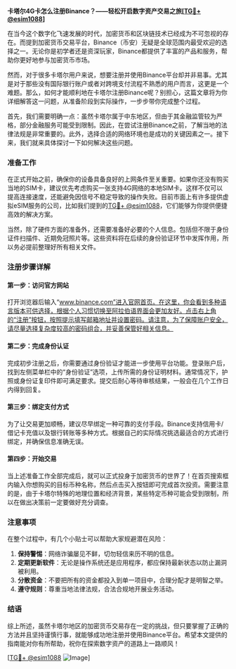 **卡塔尔4G卡怎么注册Binance？——轻松开启数字资产交易之旅[[TG💪+ @esim1088](https://t.me/s/esim1088)]**

在当今这个数字化飞速发展的时代，加密货币和区块链技术已经成为不可忽视的存在。而提到加密货币交易平台，Binance（币安）无疑是全球范围内最受欢迎的选择之一。无论你是初学者还是资深玩家，Binance都提供了丰富的产品和服务，帮助你更好地参与加密货币市场。

然而，对于很多卡塔尔用户来说，想要注册并使用Binance平台却并非易事。尤其是对于那些没有国际银行账户或者对跨境支付流程不熟悉的用户而言，这更是一个难题。那么，如何才能顺利地在卡塔尔注册Binance呢？别担心，这篇文章将为你详细解答这一问题，从准备阶段到实际操作，一步步带你完成整个过程。

首先，我们需要明确一点：虽然卡塔尔属于中东地区，但由于其金融监管较为严格，部分金融服务可能受到限制。因此，在尝试注册Binance之前，了解当地的法律法规是非常重要的。此外，选择合适的网络环境也是成功的关键因素之一。接下来，我们就来具体探讨一下如何解决这些问题。

### 准备工作

在正式开始之前，确保你的设备具备良好的上网条件至关重要。如果你还没有购买当地的SIM卡，建议优先考虑购买一张支持4G网络的本地SIM卡。这样不仅可以提高连接速度，还能避免因信号不稳定导致的操作失败。目前市面上有许多提供虚拟eSIM服务的公司，比如我们提到的[TG💪+ @esim1088](https://t.me/s/esim1088)，它们能够为你提供便捷高效的解决方案。

当然，除了硬件方面的准备外，还需要准备好必要的个人信息。包括但不限于身份证件扫描件、近期免冠照片等。这些资料将在后续的身份验证环节中发挥作用，所以务必提前整理好所有相关文件。

### 注册步骤详解

#### 第一步：访问官方网站
打开浏览器后输入“www.binance.com”进入官网首页。在这里，你会看到多种语言版本可供选择，根据个人习惯切换至阿拉伯语界面会更加友好。点击右上角的“注册”按钮，按照提示填写邮箱地址并设置密码。请注意，为了保障账户安全，请尽量选择复杂度较高的密码组合，并妥善保管好相关信息。

#### 第二步：完成身份认证
完成初步注册之后，你需要通过身份验证才能进一步使用平台功能。登录账户后，找到左侧菜单栏中的“身份验证”选项，上传所需的身份证明材料。通常情况下，护照或身份证复印件即可满足要求。提交后耐心等待审核结果，一般会在几个工作日内得到回复。

#### 第三步：绑定支付方式
为了让交易更加顺畅，建议尽早绑定一种可靠的支付手段。Binance支持信用卡/借记卡充值以及银行转账等多种方式。根据自己的实际情况挑选最适合的方式进行绑定，并确保信息准确无误。

#### 第四步：开始交易
当上述准备工作全部完成后，就可以正式投身于加密货币的世界了！在首页搜索框内输入你想购买的目标币种名称，然后点击买入按钮即可完成首次投资。需要注意的是，由于卡塔尔特殊的地理位置和经济背景，某些特定币种可能会受到限制，所以在做出决策前一定要做好充分调查。

### 注意事项

在整个过程中，有几个小贴士可以帮助大家规避潜在风险：
1. **保持警惕**：网络诈骗屡见不鲜，切勿轻信来历不明的信息。
2. **定期更新软件**：无论是操作系统还是应用程序，都应保持最新状态以防止漏洞被利用。
3. **分散资金**：不要把所有的资金都投入到单一项目中，合理分配才是明智之举。
4. **遵守规则**：尊重当地法律法规，合法合规地开展业务活动。

### 结语

综上所述，虽然卡塔尔地区的加密货币交易存在一定的挑战，但只要掌握了正确的方法并且坚持谨慎行事，就能够成功地注册并使用Binance平台。希望本文提供的指南能对你有所帮助，祝你在探索数字资产的道路上一路顺风！

[[TG💪+ @esim1088](https://t.me/s/esim1088) ![Image](https://i.postimg.cc/4NQfJmqS/Snipaste-2025-05-13-00-14-12.png)]